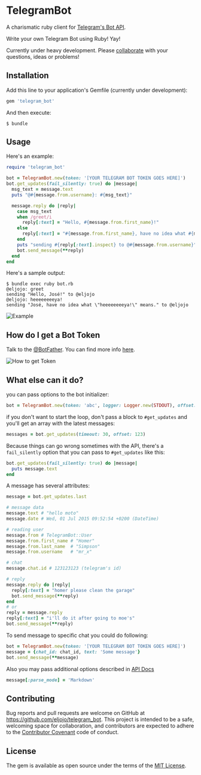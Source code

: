 # TelegramBot

A charismatic ruby client for [Telegram's Bot API](https://core.telegram.org/bots).

Write your own Telegram Bot using Ruby! Yay!

Currently under heavy development.
Please [collaborate](https://github.com/eljojo/telegram_bot/issues/new) with your questions, ideas or problems!

## Installation

Add this line to your application's Gemfile (currently under development):

```ruby
gem 'telegram_bot'
```

And then execute:

    $ bundle

## Usage

Here's an example:

```ruby
require 'telegram_bot'

bot = TelegramBot.new(token: '[YOUR TELEGRAM BOT TOKEN GOES HERE]')
bot.get_updates(fail_silently: true) do |message|
  msg_text = message.text
  puts "@#{message.from.username}: #{msg_text}"

  message.reply do |reply|
    case msg_text
    when /greet/i
      reply[:text] = "Hello, #{message.from.first_name}!"
    else
      reply[:text] = "#{message.from.first_name}, have no idea what #{msg_text.inspect} means."
    end
    puts "sending #{reply[:text].inspect} to @#{message.from.username}"
    bot.send_message(**reply)
  end
end
```

Here's a sample output:

```
$ bundle exec ruby bot.rb
@eljojo: greet
sending "Hello, José!" to @eljojo
@eljojo: heeeeeeeeya!
sending "José, have no idea what \"heeeeeeeeya!\" means." to @eljojo
```

![Example](http://i.imgur.com/VF8X4CQ.png)

## How do I get a Bot Token

Talk to the [@BotFather](https://telegram.me/botfather).
You can find more info [here](https://core.telegram.org/bots).

![How to get Token](http://i.imgur.com/90ya4Oe.png)

## What else can it do?

you can pass options to the bot initializer:
```ruby
bot = TelegramBot.new(token: 'abc', logger: Logger.new(STDOUT), offset: 123, timeout: 20)
```

if you don't want to start the loop, don't pass a block to ``#get_updates`` and you'll get an array with the latest messages:
```ruby
messages = bot.get_updates(timeout: 30, offset: 123)
```

Because things can go wrong sometimes with the API, there's a ``fail_silently`` option that you can pass to ``#get_updates`` like this:
```ruby
bot.get_updates(fail_silently: true) do |message|
  puts message.text
end
```

A message has several attributes:
```ruby
message = bot.get_updates.last

# message data
message.text # "hello moto"
message.date # Wed, 01 Jul 2015 09:52:54 +0200 (DateTime)

# reading user
message.from # TelegramBot::User
message.from.first_name # "Homer"
message.from.last_name  # "Simpson"
message.from.username   # "mr_x"

# chat
message.chat.id # 123123123 (telegram's id)

# reply
message.reply do |reply|
  reply[:text] = "homer please clean the garage"
  bot.send_message(**reply)
end
# or
reply = message.reply
reply[:text] = "i'll do it after going to moe's"
bot.send_message(**reply)
```

To send message to specific chat you could do following:

```ruby
bot = TelegramBot.new(token: '[YOUR TELEGRAM BOT TOKEN GOES HERE]')
message = {chat_id: chat_id, text: 'Some message'}
bot.send_message(**message)

```

Also you may pass additional options described in [API Docs](https://core.telegram.org/bots/api#sendmessage)

```ruby
message[:parse_mode] = 'Markdown'
```

## Contributing

Bug reports and pull requests are welcome on GitHub at https://github.com/eljojo/telegram_bot. This project is intended to be a safe, welcoming space for collaboration, and contributors are expected to adhere to the [Contributor Covenant](https://www.contributor-covenant.org/) code of conduct.


## License

The gem is available as open source under the terms of the [MIT License](http://opensource.org/licenses/MIT).

